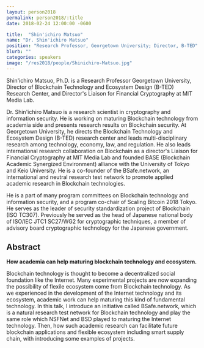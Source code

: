 ```yaml
---
layout: person2018
permalink: person2018/:title
date: 2018-02-24 12:00:00 -0600

title:  "Shin'ichiro Matsuo"
name: "Dr. Shin'ichiro Matsuo"
position: "Research Professor, Georgetown University; Director, B-TED"
blurb: ""
categories: speakers
image: "/res2018/people/Shinichiro-Matsuo.jpg"
---
```


Shin'ichiro Matsuo, Ph.D. is a Research Professor Georgetown University, Director of Blockchain Technology and Ecosystem Design (B-TED) Research Center, and Director's Liaison for Financial Cryptography at MIT Media Lab.

Dr. Shin'ichiro Matsuo is a research scientist in cryptography and information security. He is working on maturing Blockchain technology from academia side and presents research results on Blockchain security. At Georgetown University, he directs the Blockchain Technology and Ecosystem Design (B-TED) research center and leads multi-disciplinary research among technology, economy, law, and regulation. He also leads international research collaboration on Blockchain as a director's Liaison for Financial Cryptography at MIT Media Lab and founded BASE (Blockchain Academic Synergized Environment) alliance with the University of Tokyo and Keio University. He is a co-founder of the BSafe.network, an international and neutral research test network to promote applied academic research in Blockchain technologies.

He is a part of many program committees on Blockchain technology and information security, and a program co-chair of Scaling Bitcoin 2018 Tokyo. He serves as the leader of security standardization project of Blockchain (ISO TC307). Previously he served as the head of Japanese national body of ISO/IEC JTC1 SC27/WG2 for cryptographic techniques, a member of advisory board cryptographic technology for the Japanese government.

## Abstract

**How academia can help maturing blockchain technology and ecosystem.**

Blockchain technology is thought to become a decentralized social foundation like the Internet. Many experimental projects are now expanding the possibility of flexile ecosystem come from Blockchain technology. As we experienced in the development of the Internet technology and its ecosystem, academic work can help maturing this kind of fundamental technology. In this talk, I introduce an initiative called BSafe.network, which is a natural research test network for Blockchain technology and play the same role which NSFNet and BSD played to maturing the Internet technology. Then, how such academic research can facilitate future blockchain applications and flexible ecosystem including smart supply chain, with introducing some examples of projects.